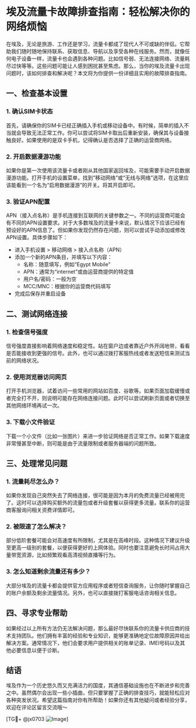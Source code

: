 # 埃及流量卡故障排查指南：轻松解决你的网络烦恼

在埃及，无论是旅游、工作还是学习，流量卡都成了现代人不可或缺的伴侣。它帮助我们随时随地保持联系、获取信息、导航以及享受各种在线服务。然而，就像任何电子设备一样，流量卡也会遇到各种问题。比如信号弱、无法连接网络、流量耗尽过快等等。这些问题可能让人感到困扰甚至焦虑。那么，当你的埃及流量卡出现问题时，该如何排查和解决呢？本文将为你提供一份详细且实用的故障排查指南。

## 一、检查基本设置

### 1. 确认SIM卡状态
首先，请确保你的SIM卡已经正确插入手机或移动设备中。有时候，简单的插入不当就会导致无法正常工作。你可以尝试将SIM卡取出后重新安装，确保其与设备接触良好。如果使用的是双卡手机，记得确认是否选择了正确的运营商网络。

### 2. 开启数据漫游功能
如果你是第一次使用该流量卡或者刚从其他国家返回埃及，可能需要手动开启数据漫游功能。打开手机的设置菜单，找到“移动网络”或“无线与网络”选项，在这里应该能看到一个名为“启用数据漫游”的开关。将其开启即可。

### 3. 验证APN配置
APN（接入点名称）是手机连接到互联网的关键参数之一。不同的运营商可能会有不同的APN设置要求。对于大多数埃及的流量卡来说，默认情况下应该已经有预设好的APN信息了。但如果你发现仍然存在问题，则可以尝试手动添加或修改APN设置。具体步骤如下：
- 进入手机设置 > 移动网络 > 接入点名称（APN）
- 添加一个新的APN条目，并填写以下内容：
  - 名称：随意填写，例如“Egypt Mobile”
  - APN：通常为“internet”或由运营商提供的特定值
  - 用户名/密码：一般为空
  - MCC/MNC：根据你的运营商代码填写
- 完成后保存并重启设备

## 二、测试网络连接

### 1. 检查信号强度
信号强度直接影响着网络速度和稳定性。站在窗户边或者靠近户外开阔地带，看看是否能接收到更强的信号。此外，也可以通过拨打客服热线或者发送短信来测试当前的网络状况。

### 2. 使用浏览器访问网页
打开手机浏览器，试着访问一些常用的网站如百度、谷歌等。如果页面加载缓慢或者完全打不开，则说明可能存在网络连接问题。此时可以尝试刷新页面或者切换至其他网络环境再试一次。

### 3. 下载小文件验证
下载一个小文件（比如一张图片）来进一步验证网络是否正常工作。如果下载速度非常慢甚至中断，则可能是由于流量限制或者服务器端的问题所致。

## 三、处理常见问题

### 1. 流量耗尽怎么办？
如果你发现自己突然失去了网络连接，很可能是因为本月的免费流量已经被用完了。这时可以选择购买额外的流量包或者升级套餐以获得更多流量。联系你的运营商客服询问相关资费详情即可。

### 2. 被限速了怎么解决？
部分低阶套餐可能会对高速度有所限制，尤其是在高峰时段。这种情况下建议升级至更高一级别的套餐，以便获得更好的上网体验。同时也要注意避免长时间占用大量带宽资源，比如频繁观看高清视频直播等行为。

### 3. 怎么知道剩余流量还有多少？
大部分埃及的流量卡都会提供官方应用程序或者短信查询服务，让你随时掌握自己的账户余额及剩余流量情况。另外，也可以直接拨打客服电话咨询相关信息。

## 四、寻求专业帮助

如果经过以上所有方法仍无法解决问题，那么最好尽快联系你的流量卡供应商的技术支持团队。他们拥有丰富的经验和专业知识，能够更准确地定位故障原因并给出解决方案。通常情况下，他们会要求用户提供相关的账单记录、IMEI号码以及其他必要信息以便于诊断。

## 结语

埃及作为一个历史悠久而又充满活力的国度，其通信基础设施也在不断进步和完善之中。虽然偶尔会出现一些小插曲，但只要掌握了正确的排查技巧，就能轻松应对各种突发状况。希望这篇指南对你有所帮助！如果你还有其他疑问或者经验分享，欢迎在评论区留言交流哦～

[TG💪+ @jx0703 ![Image](https://github.com/user-attachments/assets/dbca1d08-cadb-493c-b0ec-ad6f7a83f270)]